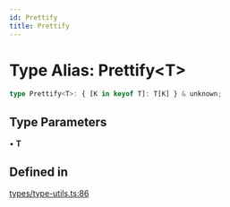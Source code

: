 ```yaml
---
id: Prettify
title: Prettify
---
```


# Type Alias: Prettify\<T\>

```ts
type Prettify<T>: { [K in keyof T]: T[K] } & unknown;
```

## Type Parameters

• **T**

## Defined in

[types/type-utils.ts:86](https://github.com/TanStack/table/blob/b1e6b79157b0debc7222660572b06c8b857f4605/packages/table-core/src/types/type-utils.ts#L86)
